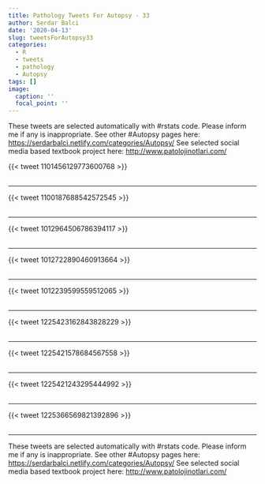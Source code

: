 ```yaml
---
title: Pathology Tweets For Autopsy - 33
author: Serdar Balci
date: '2020-04-13'
slug: tweetsForAutopsy33
categories:
  - R
  - tweets
  - pathology
  - Autopsy
tags: []
image:
  caption: ''
  focal_point: ''
---
```



These tweets are selected automatically with #rstats code. Please inform me if any is inappropriate.
See other #Autopsy pages here: https://serdarbalci.netlify.com/categories/Autopsy/ 
See selected social media based textbook project here: http://www.patolojinotlari.com/

{{< tweet 1101456129773600768 >}}
<br>
<br>
<hr>
{{< tweet 1100187688542572545 >}}
<br>
<br>
<hr>
{{< tweet 1012964506786394117 >}}
<br>
<br>
<hr>
{{< tweet 1012722890460913664 >}}
<br>
<br>
<hr>
{{< tweet 1012239599559512065 >}}
<br>
<br>
<hr>
{{< tweet 1225423162843828229 >}}
<br>
<br>
<hr>
{{< tweet 1225421578684567558 >}}
<br>
<br>
<hr>
{{< tweet 1225421243295444992 >}}
<br>
<br>
<hr>
{{< tweet 1225366569821392896 >}}
<br>
<br>
<hr>


These tweets are selected automatically with #rstats code. Please inform me if any is inappropriate.
See other #Autopsy pages here: https://serdarbalci.netlify.com/categories/Autopsy/ 
See selected social media based textbook project here: http://www.patolojinotlari.com/
